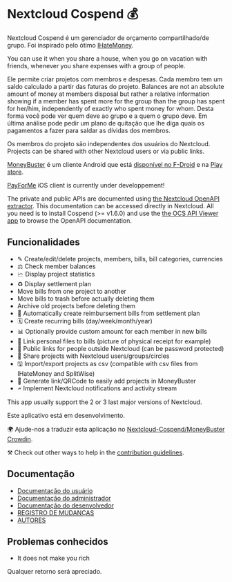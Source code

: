 # Nextcloud Cospend 💰

Nextcloud Cospend é um gerenciador de orçamento compartilhado/de grupo. Foi inspirado pelo ótimo [IHateMoney](https://github.com/spiral-project/ihatemoney/).

You can use it when you share a house, when you go on vacation with friends, whenever you share expenses with a group of people.

Ele permite criar projetos com membros e despesas. Cada membro tem um saldo calculado a partir das faturas do projeto. Balances are not an absolute amount of money at members disposal but rather a relative information showing if a member has spent more for the group than the group has spent for her/him, independently of exactly who spent money for whom. Desta forma você pode ver quem deve ao grupo e a quem o grupo deve. Em última análise pode pedir um plano de quitação que lhe diga quais os pagamentos a fazer para saldar as dívidas dos membros.

Os membros do projeto são independentes dos usuários do Nextcloud. Projects can be shared with other Nextcloud users or via public links.

[MoneyBuster](https://gitlab.com/eneiluj/moneybuster) é um cliente Android que está [disponível no F-Droid](https://f-droid.org/packages/net.eneiluj.moneybuster/) e na [Play store](https://play.google.com/store/apps/details?id=net.eneiluj.moneybuster).

[PayForMe](https://github.com/mayflower/PayForMe) iOS client is currently under developpement!

The private and public APIs are documented using [the Nextcloud OpenAPI extractor](https://github.com/nextcloud/openapi-extractor/). This documentation can be accessed directly in Nextcloud. All you need is to install Cospend (>= v1.6.0) and use the [the OCS API Viewer app](https://apps.nextcloud.com/apps/ocs_api_viewer) to browse the OpenAPI documentation.

## Funcionalidades

* ✎ Create/edit/delete projects, members, bills, bill categories, currencies
* ⚖ Check member balances
* 🗠 Display project statistics
* ♻ Display settlement plan
* Move bills from one project to another
* Move bills to trash before actually deleting them
* Archive old projects before deleting them
* 🎇 Automatically create reimbursement bills from settlement plan
* 🗓 Create recurring bills (day/week/month/year)
* 📊 Optionally provide custom amount for each member in new bills
* 🔗 Link personal files to bills (picture of physical receipt for example)
* 👩 Public links for people outside Nextcloud (can be password protected)
* 👫 Share projects with Nextcloud users/groups/circles
* 🖫 Import/export projects as csv (compatible with csv files from IHateMoney and SplitWise)
* 🔗 Generate link/QRCode to easily add projects in MoneyBuster
* 🗲 Implement Nextcloud notifications and activity stream

This app usually support the 2 or 3 last major versions of Nextcloud.

Este aplicativo está em desenvolvimento.

🌍 Ajude-nos a traduzir esta aplicação no [Nextcloud-Cospend/MoneyBuster Crowdin](https://crowdin.com/project/moneybuster).

⚒ Check out other ways to help in the [contribution guidelines](https://github.com/julien-nc/cospend-nc/blob/master/CONTRIBUTING.md).

## Documentação

* [Documentação do usuário](https://github.com/julien-nc/cospend-nc/blob/master/docs/user.md)
* [Documentação do administrador](https://github.com/julien-nc/cospend-nc/blob/master/docs/admin.md)
* [Documentação do desenvolvedor](https://github.com/julien-nc/cospend-nc/blob/master/docs/dev.md)
* [REGISTRO DE MUDANÇAS](https://github.com/julien-nc/cospend-nc/blob/master/CHANGELOG.md#change-log)
* [AUTORES](https://github.com/julien-nc/cospend-nc/blob/master/AUTHORS.md#authors)

## Problemas conhecidos

* It does not make you rich

Qualquer retorno será apreciado.

